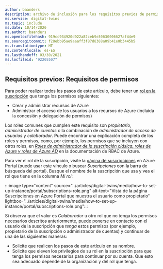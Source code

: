 ```yaml
---
author: baanders
description: archivo de inclusión para los requisitos previos de permisos en la instalación de Azure Digital Twins
ms.service: digital-twins
ms.topic: include
ms.date: 10/14/2020
ms.author: baanders
ms.openlocfilehash: 919cc934920d922a82ceb9e30630006627af44e9
ms.sourcegitcommit: f28ebb95ae9aaaff3f87d8388a09b41e0b3445b5
ms.translationtype: HT
ms.contentlocale: es-ES
ms.lasthandoff: 03/30/2021
ms.locfileid: "92205507"
---
```

## <a name="prerequisites-permission-requirements"></a>Requisitos previos: Requisitos de permisos

Para poder realizar todos los pasos de este artículo, debe tener un [rol en la suscripción](../articles/role-based-access-control/rbac-and-directory-admin-roles.md) que tenga los permisos siguientes:
* Crear y administrar recursos de Azure
* Administrar el acceso de los usuarios a los recursos de Azure (incluida la concesión y delegación de permisos)

Los roles comunes que cumplen este requisito son *propietario*, *administrador de cuentas* o la combinación de *administrador de acceso de usuarios* y *colaborador*. Puede encontrar una explicación completa de los roles y permisos, como, por ejemplo, los permisos que se incluyen con otros roles, en [*Roles de administrador de la suscripción clásica, roles de Azure y roles de Azure AD*](../articles/role-based-access-control/rbac-and-directory-admin-roles.md) en la documentación de RBAC de Azure.

Para ver el rol de la suscripción, visite la [página de suscripciones](https://portal.azure.com/#blade/Microsoft_Azure_Billing/SubscriptionsBlade) en Azure Portal (puede usar este vínculo o buscar *Suscripciones* con la barra de búsqueda del portal). Busque el nombre de la suscripción que usa y vea el rol que tiene en la columna *Mi rol*:

:::image type="content" source="../articles/digital-twins/media/how-to-set-up-instance/portal/subscriptions-role.png" alt-text="Vista de la página Suscripciones en Azure Portal que muestra el usuario como propietario" lightbox="../articles/digital-twins/media/how-to-set-up-instance/portal/subscriptions-role.png":::

Si observa que el valor es *Colaborador* u otro rol que no tenga los permisos necesarios descritos anteriormente, puede ponerse en contacto con el usuario de la suscripción que *tenga* estos permisos (por ejemplo, propietario de la suscripción o administrador de cuentas) y continuar de una de las siguientes maneras:
* Solicite que realicen los pasos de este artículo en su nombre.
* Solicite que eleven los privilegios de su rol en la suscripción para que tenga los permisos necesarios para continuar por su cuenta. Que esto sea adecuado depende de la organización y del rol que tenga.